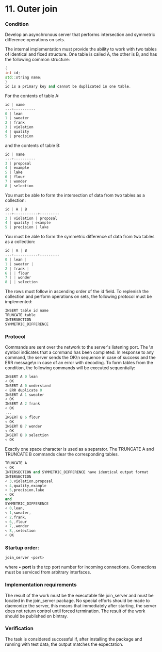 # 11. Outer join
### Condition
Develop an asynchronous server that performs intersection and symmetric difference operations on sets.

The internal implementation must provide the ability to work with two tables of identical and fixed structure. One table is called A, the other is B, and has the following common structure:
```cpp
{
int id;
std::string name;
}
id is a primary key and cannot be duplicated in one table.
```
For the contents of table A:
```cpp
id | name
---+----------
0 | lean
1 | sweater
2 | frank
3 | violation
4 | quality
5 | precision
```
and the contents of table B:
```cpp
id | name
---+----------
3 | proposal
4 | example
5 | lake
6 | flour
7 | wonder
8 | selection
```
You must be able to form the intersection of data from two tables as a collection:
```cpp
id | A | B
---+-----------+---------
3 | violation | proposal
4 | quality | example
5 | precision | lake
```
You must be able to form the symmetric difference of data from two tables as a collection:
```cpp
id | A | B
---+-----------+---------
0 | lean |
1 | sweater |
2 | frank |
6 | | flour
7 | | wonder
8 | | selection
```
The rows must follow in ascending order of the id field. To replenish the collection and perform operations on sets, the following protocol must be implemented:
```cpp
INSERT table id name
TRUNCATE table
INTERSECTION
SYMMETRIC_DIFFERENCE
```
### Protocol
Commands are sent over the network to the server's listening port. The \n symbol indicates that a command has been completed. In response to any command, the server sends the OK\n sequence in case of success and the ERR message\n in case of an error with decoding.
To form tables from the condition, the following commands will be executed sequentially:
```cpp
INSERT A 0 lean
< OK
INSERT A 0 understand
< ERR duplicate 0
INSERT A 1 sweater
< OK
INSERT A 2 frank
< OK
...
INSERT B 6 flour
< OK
INSERT B 7 wonder
< OK
INSERT B 8 selection
< OK
```
Exactly one space character is used as a separator. The TRUNCATE A and TRUNCATE B commands clear the corresponding tables.
```cpp
TRUNCATE A
< OK
INTERSECTION and SYMMETRIC_DIFFERENCE have identical output format
INTERSECTION
< 3,violation,proposal
< 4,quality,example
< 5,precision,lake
< OK
and
SYMMETRIC_DIFFERENCE
< 0,lean,
< 1,sweater,
< 2,frank,
< 6,,flour
< 7,,wonder
< 8,,selection
< OK
```
### Startup order:
```cpp
join_server <port>
```
where • **port** is the tcp port number for incoming connections. Connections must be serviced from arbitrary interfaces.
### Implementation requirements
The result of the work must be the executable file join_server and must be located in the join_server package. No special efforts should be made to daemonize the server, this means that immediately after starting, the server does not return control until forced termination. The result of the work should be published on bintray.
### Verification
The task is considered successful if, after installing the package and running with test data, the output matches the expectation.

